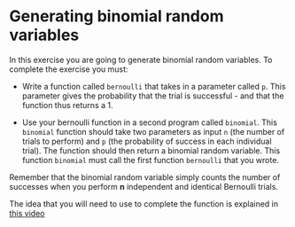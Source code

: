 # Generating binomial random variables

In this exercise you are going to generate binomial random variables.  To complete the exercise you must:

- Write a function called `bernoulli` that takes in a parameter called `p`. This parameter gives the probability that the trial is successful - and that the function thus returns a 1.

- Use your bernoulli function in a second program called `binomial`.  This `binomial` function should take two parameters as input `n` (the number of trials to perform) and `p` (the probability of success in each individual trial).  The function should 
then return a binomial random variable.  This function `binomial` must call the first function `bernoulli` that you wrote.

Remember that the binomial random variable simply counts the number of successes when you perform __n__ independent and identical Bernoulli trials. 

The idea that you will need to use to complete the function is explained in [this video](https://www.youtube.com/watch?v=RNQFAH2wCos)
